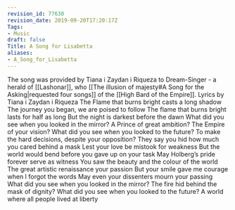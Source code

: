 ```yaml
---
revision_id: 77630
revision_date: 2019-09-20T17:20:17Z
Tags:
- Music
draft: false
Title: A Song for Lisabetta
aliases:
- A_Song_for_Lisabetta
---
```

The song was provided by Tiana i Zaydan i Riqueza to Dream-Singer - a herald of [[Lashonar]], who [[The illusion of majesty#A Song for the Asking|requested four songs]] of the [[High Bard of the Empire]].
Lyrics by Tiana i Zaydan i Riqueza 
The Flame that burns bright casts a long shadow
The journey you began, we are poised to follow
The flame that burns bright lasts for half as long
But the night is darkest before the dawn
What did you see when you looked in the mirror?
A Prince of great ambition? The Empire of your vision?
What did you see when you looked to the future?
To make the hard decisions, despite your opposition?
They say you hid how much you cared behind a mask
Lest your love be mistook for weakness
But the world would bend before you gave up on your task
May Holberg’s pride forever serve as witness
You saw the beauty and the colour of the world
The great artistic renaissance your passion
But your smile gave me courage when I forgot the words
May even your dissenters mourn your passing
What did you see when you looked in the mirror?
The fire hid behind the mask of dignity?
What did you see when you looked to the future?
A world where all people lived at liberty